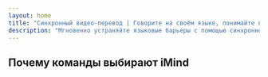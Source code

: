 ```yaml
---
layout: home
title: "Синхронный видео-перевод | Говорите на своём языке, понимайте всех"
description: "Мгновенно устраняйте языковые барьеры с помощью синхронного перевода i14n. Участвуйте в встречах на родном языке, пока все прекрасно понимают друг друга. Зачем учить новый язык, когда технологии могут преодолеть этот разрыв?"
---
```


<!-- text="Сосредоточьтесь на росте — пусть iMind займется языками." -->
<!-- text="Изучение языка занимает годы; iMind обеспечивает мгновенное понимание уже сегодня на любом языке." -->
<!-- text="Инвестируйте в рост, а не в проблемы перевода. iMind переводит, пока вы создаете инновации." -->

<HeroSection
title="Видеовстречи с синхронным **переводом**"
text="Изучение языка занимает годы; iMind обеспечивает мгновенное понимание уже сегодня на любом языке.">
<AuthButton text="Живая демонстрация" buttonClass="brand"/>
<NavButton to="./guide/what-is-imind" buttonClass="alt" buttonLabel="/imind?" />
</HeroSection>

<FeatureBlock :card="{
  title: 'Говорите мгновенно на более чем 100 языках',
  details: 'iMind позволяет каждому участнику говорить на родном языке — естественно, в реальном времени и без субтитров или задержек.',
    items: [
      '⚡︎ Говорите свободно — будьте поняты мгновенно.',
      '✧ ИИ-перевод передает интонацию, намерения и специфическую терминологию.',
      '✧ Двусторонний, непрерывный голосовой перевод без ручной настройки.',
    ],
  link: './guide/what-is-imind',
  src: {
    light: '1.png',
    dark: '1.png',
  },
  inversion: false
}" />

<FeatureBlock :card="{
  title: '`Mind` за переводом',
  details: 'iMind превращает каждый многоязычный звонок в четкие, доступные для поиска знания.',
  items: [
    '⚡︎ Мгновенно ищите любой контент во всех прошлых и текущих встречах. Задавайте вопросы естественным языком, получайте точные ответы без просмотра записей.',
    '✧ Никогда не пропускайте задачи с встреч. Наш ИИ автоматически извлекает задачи, ответственных и сроки из разговоров.',
    '✧ ИИ-резюме встреч мгновенно предоставляет ключевые моменты на любом языке, сохраняя всеобщую согласованность без ручного конспектирования.',
  ],
  link: '/guide/how-it-works#🧩-deep-memory-deep-understanding',
  src: {
    light: '2l.png',
    dark: '2d.png',
  },
  inversion: true
}" />

<FeatureBlock :card="{
  title: 'Создан для серьезных встреч — не просто для разговоров',
  details: 'iMind — это профессиональная платформа для видеовстреч, а не легковесное дополнение или плагин.',
  items: [
    '✧ Разрешение 1080p, умное подавление шума и направленный захват голоса.',
    '✧ Планирование, модерация, демонстрации, запись и полная интеграция с календарем — всё встроено и готово к использованию.',
    '⚡︎ Живые транскрипты, чат участников и ИИ-ассистент, который поддерживает продуктивность встреч.'
  ],
  link: '/guide/how-it-works',
  src: {
    light: '3l.png',
    dark: '3d.png',
  },
  inversion: false
}" />

<FeatureBlock
  :card="{
    title: 'Безопасный и конфиденциальный по дизайну',
    details:
      'iMind создан для разговоров, где важно доверие. Хотя мы полагаемся на лучшую стороннюю инфраструктуру, конфиденциальность всегда остается в ваших руках.',
    items: [
      '⚡︎ Региональная конфиденциальность — выбирайте, где обрабатываются ваши данные. Мы направляем весь перевод, хранение и аналитику через инфраструктуру, соответствующую вашей зоне соответствия (например, ЕС, США, Азия).',
      '✧ Приватность по умолчанию — iMind **никогда** не хранит и не использует ваш контент для обучения, профилирования или доступа третьих лиц.',
      '✧ Соответствие требованиям по архитектуре — готовность к GDPR, CCPA и UAE PDPL, с полной поддержкой прав на экспорт и удаление.'
    ],
    link: '/guide/privacy-architecture',
    src: {
      light: '4.png',
      dark: '4.png',
    },
    inversion: true
  }"
/>

## Почему команды выбирают iMind

<BenefitsList :features="[
  {
    // icon: '🧠',
    title: 'Мгновенное понимание — естественная речь',
    text: 'ИИ-перевод в реальном времени без каких-либо препятствий. Участники говорят на своем **родном языке** и слышат других так, словно они говорят на одном языке — с полным сохранением интонации, нюансов и эмоциональной достоверности.'
  },
  {
    // icon: '🚀',
    title: 'Общение, опережающее изучение языка',
    text: 'Пропустите 2000-часовой путь к свободному владению языком. iMind обеспечивает **профессиональную многоязычную коммуникацию** мгновенно — без необходимости обучения.'
  },
  {
    // icon: '🌐',
    title: 'Общайтесь на 132 языках — не задумываясь об этом',
    text: 'Никакого выбора языка. Никакой координации переводчиков. iMind **определяет, адаптирует и переводит** автоматически — как будто языкового барьера никогда не существовало.'
  },
  // {
  //   // icon: '🎯',
  //   title: 'ИИ, который мыслит контекстом, а не фразами',
  //   text: 'Корпоративный перевод, который понимает контекст, намерения говорящего и терминологию — даже в **юридической, медицинской или технической сферах**.'
  // }
]" />